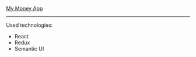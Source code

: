 [My Money App](https://pytnik23.github.io/my-money-app/)
- - -
Used technologies:
- React
- Redux
- Semantic UI
